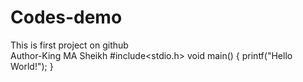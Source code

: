 # Codes-demo
This is first project on github
<br>
Author-King MA Sheikh
#include<stdio.h>
void main()
{
printf("Hello World!");
}
